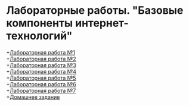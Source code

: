 # Лабораторные работы. "Базовые компоненты интернет-технологий"
 +[Лабораторная работа №1](https://github.com/emilastanov/cs_labs/tree/lab1)<br>
 +[Лабораторная работа №2](https://github.com/emilastanov/cs_labs/tree/lab2)<br>
 +[Лабораторная работа №3](https://github.com/emilastanov/cs_labs/tree/lab3)<br>
 +[Лабораторная работа №4](https://github.com/emilastanov/cs_labs/tree/lab4)<br>
 +[Лабораторная работа №5](https://github.com/emilastanov/cs_labs/tree/lab5)<br>
 +[Лабораторная работа №6](https://github.com/emilastanov/cs_labs/tree/lab6)<br>
 +[Лабораторная работа №7](https://github.com/emilastanov/cs_labs/tree/lab7)<br>
 +[Домашнее задание](https://github.com/emilastanov/cs_labs/tree/homework)<br>
